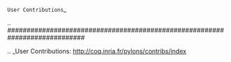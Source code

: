 `User Contributions`_

.. ############################################################################

.. _User Contributions: http://coq.inria.fr/pylons/contribs/index

